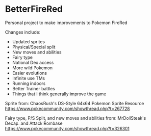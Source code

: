 # BetterFireRed

Personal project to make improvements to Pokemon FireRed

Changes include:
- Updated sprites
- Physical/Special split
- New moves and abilities
- Fairy type
- National Dex access
- More wild Pokemon
- Easier evolutions
- Infinite use TMs
- Running indoors
- Better Trainer battles
- Things that I think generally improve the game

Sprite from:
ChaosRush's DS-Style 64x64 Pokemon Sprite Resource
https://www.pokecommunity.com/showthread.php?t=267728

Fairy type, P/S Split, and new moves and abilities from:
MrDollSteak's Decap. and Attack Rombase
https://www.pokecommunity.com/showthread.php?t=326301

